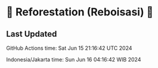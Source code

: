 
# 🌳 Reforestation (Reboisasi) 🌲

## Last Updated

GitHub Actions time: Sat Jun 15 21:16:42 UTC 2024

Indonesia/Jakarta time: Sun Jun 16 04:16:42 WIB 2024
